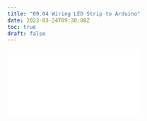 ```yaml
---
title: "09.04 Wiring LED Strip to Arduino"
date: 2023-03-24T09:30:00Z
toc: true
draft: false
---
```


![Link to included file content](../../../../arduino/wiring-led-strip-to-arduino.md)
